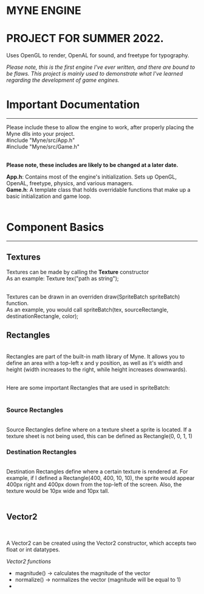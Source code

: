 # MYNE ENGINE<br>
# PROJECT FOR SUMMER 2022.<br>
Uses OpenGL to render, OpenAL for sound, and freetype for typography.<br>

<em>Please note, this is the first engine I've ever written, and there are bound to be flaws. This project is mainly used to demonstrate what I've learned regarding the development of game engines.</em><br>


# Important Documentation <br>
<hr>
Please include these to allow the engine to work, after properly placing the Myne dlls into your project.<br>
#include "Myne/src/App.h"<br>
#include "Myne/src/Game.h"<br><br>

<b>Please note, these includes are likely to be changed at a later date.</b><br>

<b>App.h</b>: Contains most of the engine's initialization. Sets up OpenGL, OpenAL, freetype, physics, and various managers.<br>
<b>Game.h</b>: A template class that holds overridable functions that make up a basic initialization and game loop.<br><br>

# Component Basics <br>
<hr>

<h2><b>Textures</b></h2>

Textures can be made by calling the <b>Texture</b> constructor <br>
As an example: Texture tex("path as string");<br><br>

Textures can be drawn in an overriden draw(SpriteBatch spriteBatch) function.<br>
As an example, you would call spriteBatch(tex, sourceRectangle, destinationRectangle, color);<br>

<h2><b>Rectangles</b></h2><br>
Rectangles are part of the built-in math library of Myne. It allows you to define an area with a top-left x and y position, as well as it's width and height (width increases to the right, while height increases downwards).<br><br>

Here are some important Rectangles that are used in spriteBatch: <br><br>

<h3>Source Rectangles</h3><br>
Source Rectangles define where on a texture sheet a sprite is located. If a texture sheet is not being used, this can be defined as Rectangle(0, 0, 1, 1)<br>

<h3>Destination Rectangles</h3><br>
Destination Rectangles define where a certain texture is rendered at. For example, if I defined a Rectangle(400, 400, 10, 10), the sprite would appear 400px right and 400px down from the top-left of the screen. Also, the texture would be 10px wide and 10px tall.<br><br>
  
<h2>Vector2</h2><br>
  
A Vector2 can be created using the Vector2 constructor, which accepts two float or int datatypes.<br>
  
<em>Vector2 functions</em><br>
  
- magnitude() -> calculates the magnitude of the vector<br>
- normalize() -> normalizes the vector (magnitude will be equal to 1)<br>
- 






